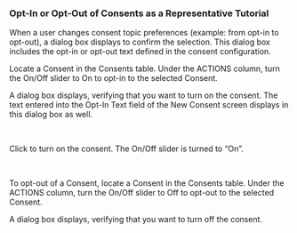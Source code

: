 ### Opt-In or Opt-Out of Consents as a Representative Tutorial

When a user changes consent topic preferences (example: from opt-in to opt-out), a dialog box displays to confirm the selection. This dialog box includes the opt-in or opt-out text defined in the consent configuration.

Locate a Consent in the Consents table. Under the ACTIONS column, turn the On/Off slider to On to opt-in to the selected Consent.

A dialog box displays, verifying that you want to turn on the consent. The text entered into the Opt-In Text field of the New Consent screen displays in this dialog box as well.

​                                   

Click   to turn on the consent. The On/Off slider is turned to “On”.

​     

To opt-out of a Consent, locate a Consent in the Consents table. Under the ACTIONS column, turn the On/Off slider to Off to opt-out to the selected Consent.

A dialog box displays, verifying that you want to turn off the consent.